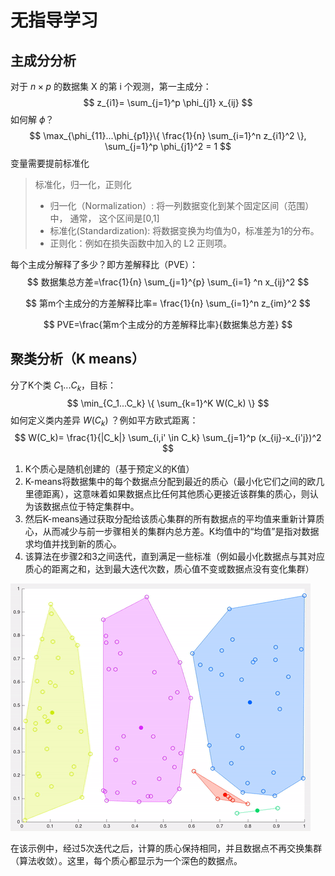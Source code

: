 # 无指导学习

## 主成分分析

对于 $n \times p$ 的数据集 X 的第 i 个观测，第一主成分：
$$
z_{i1}= \sum_{j=1}^p \phi_{j1} x_{ij}
$$
如何解 $\phi$？
$$
\max_{\phi_{11}...\phi_{p1}}\{
\frac{1}{n} \sum_{i=1}^n z_{i1}^2
\},
\sum_{j=1}^p \phi_{j1}^2 = 1
$$
变量需要提前标准化

> 标准化，归一化，正则化
>
> - 归一化（Normalization）: 将一列数据变化到某个固定区间（范围）中， 通常， 这个区间是[0,1]
> - 标准化(Standardization): 将数据变换为均值为0，标准差为1的分布。
> - 正则化：例如在损失函数中加入的 L2 正则项。

每个主成分解释了多少？即方差解释比（PVE）：
$$
数据集总方差=\frac{1}{n} \sum_{j=1}^{p} \sum_{i=1} ^n x_{ij}^2
$$

$$
第m个主成分的方差解释比率= \frac{1}{n} \sum_{i=1}^n z_{im}^2
$$

$$
PVE=\frac{第m个主成分的方差解释比率}{数据集总方差}
$$

## 聚类分析（K means）

分了K个类 $C_1...C_k$，目标：
$$
\min_{C_1...C_k} \{
\sum_{k=1}^K W(C_k)
\}
$$
如何定义类内差异 $W(C_k)$ ？例如平方欧式距离：
$$
W(C_k)= \frac{1}{|C_k|} \sum_{i,i' \in C_k} \sum_{j=1}^p (x_{ij}-x_{i'j})^2
$$

1. K个质心是随机创建的（基于预定义的K值）
2. K-means将数据集中的每个数据点分配到最近的质心（最小化它们之间的欧几里德距离），这意味着如果数据点比任何其他质心更接近该群集的质心，则认为该数据点位于特定集群中。
3. 然后K-means通过获取分配给该质心集群的所有数据点的平均值来重新计算质心，从而减少与前一步骤相关的集群内总方差。K均值中的“均值”是指对数据求均值并找到新的质心。
4. 该算法在步骤2和3之间迭代，直到满足一些标准（例如最小化数据点与其对应质心的距离之和，达到最大迭代次数，质心值不变或数据点没有变化集群）

![](./img/640.gif)

在该示例中，经过5次迭代之后，计算的质心保持相同，并且数据点不再交换集群（算法收敛）。这里，每个质心都显示为一个深色的数据点。
